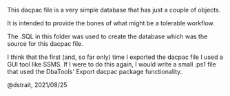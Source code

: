 This dacpac file is a very simple database that has just a couple of objects.

It is intended to provide the bones of what might be a tolerable workflow.

The .SQL in this folder was used to create the database which was the source for this dacpac file.

I think that the first (and, so far only) time I exported the dacpac file I used a GUI tool like SSMS. If I were to do this again,
I would write a small .ps1 file that used the DbaTools' Export dacpac package functionality. 

@dstrait, 2021/08/25

